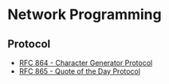 # Network Programming

## Protocol

- [RFC 864 - Character Generator Protocol](./rfc-864)
- [RFC 865 - Quote of the Day Protocol](./rfc-865)
